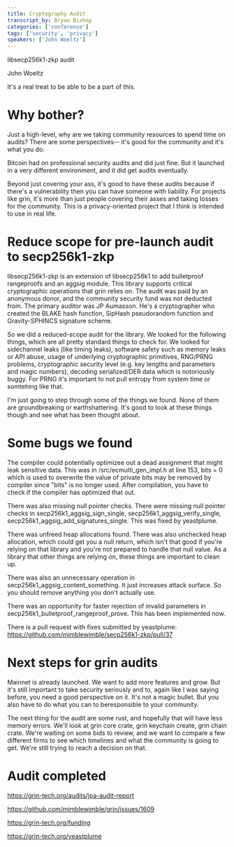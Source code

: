 ```yaml
---
title: Cryptography Audit
transcript_by: Bryan Bishop
categories: ['conference']
tags: ['security', 'privacy']
speakers: ['John Woeltz']
---
```


libsecp256k1-zkp audit

John Woeltz

It's a real treat to be able to be a part of this.

# Why bother?

Just a high-level, why are we taking community resources to spend time on audits? There are some perspectives-- it's good for the community and it's what you do.

Bitcoin had on professional security audits and did just fine. But it launched in a very different environment, and it did get audits eventually.

Beyond just covering your ass, it's good to have these audits because if there's a vulnerability then you can have someone with liability. For projects like grin, it's more than just people covering their asses and taking losses for the community. This is a privacy-oriented project that I think is intended to use in real life.

# Reduce scope for pre-launch audit to secp256k1-zkp

libsecp256k1-zkp is an extension of libsecp256k1 to add bulletproof rangeproofs and an aggsig module. This library supports critical cryptographic operations that grin relies on. The audit was paid by an anonymous donor, and the community security fund was not deducted from. The primary auditor was JP Aumasson. He's a cryptographer who created the BLAKE hash function, SipHash pseudorandom function and Gravity-SPHINCS signature scheme.

So we did a reduced-scope audit for the library. We looked for the following things, which are all pretty standard things to check for. We looked for sidechannel leaks (like timing leaks), software safety such as memory leaks or API abuse, usage of underlying cryptographic primitives, RNG/PRNG problems, cryptographic security level (e.g. key lengths and parameters and magic numbers), decoding serialized/DER data which is notoriously buggy. For PRNG it's important to not pull entropy from system time or somtehing like that.

I'm just going to step through some of the things we found. None of them are groundbreaking or earthshattering. It's good to look at these things though and see what has been thought about.

# Some bugs we found

The compiler could potentially optimizee out a dead assignment that might leak sensitive data. This was in /src/ecmulti\_gen\_impl.h at line 153, bits = 0 which is used to overwrite the value of private bits may be removed by compiler since "bits" is no longer used. After compilation, you have to check if the compiler has optimized that out.

There was also missing null pointer checks. There were missing null pointer checks in secp256k1\_aggsig\_sign\_single, secp256k1\_aggsig\_verify\_single, secp256k1\_aggsig\_add\_signatures\_single. This was fixed by yeastplume.

There was unfreed heap allocations found. There was also unchecked heap allocation, which could get you a null return, which isn't that good if you're relying on that library and you're not prepared to handle that null value. As a library that other things are relying on, these things are important to clean up.

There was also an unnecessary operation in secp256k1\_aggsig\_content\_something. It just increases attack surface. So you should remove anything you don't actually use.

There was an opportunity for faster rejection of invalid parameters in secp256k1\_bulletproof\_rangeproof\_prove. This has been implemented now.

There is a pull request with fixes submitted by yeastplume: <https://github.com/mimblewimble/secp256k1-zkp/pull/37>

# Next steps for grin audits

Mainnet is already launched. We want to add more features and grow. But it's still important to take security seriously and to, again like I was saying before, you need a good perspective on it. It's not a magic bullet. But you also have to do what you can to beresponsible to your community.

The next thing for the audit are some rust, and hopefully that will have less memory errors. We'll look at grin core crate, grin keychain create, grin chain crate. We're waiting on some bids to review, and we want to compare a few different firms to see which timelines and what the community is going to get. We're still trying to reach a decision on that.

# Audit completed

<https://grin-tech.org/audits/jpa-audit-report>

<https://github.com/mimblewimble/grin/issues/1609>

<https://grin-tech.org/funding>

<https://grin-tech.org/yeastplume>

